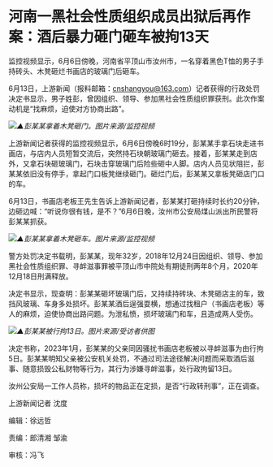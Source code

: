 

# 河南一黑社会性质组织成员出狱后再作案：酒后暴力砸门砸车被拘13天

监控视频显示，6月6日傍晚，河南省平顶山市汝州市，一名穿着黑色T恤的男子手持砖头、木凳砸烂书画店的玻璃门后砸车。

6月13日，上游新闻（报料邮箱：cnshangyou@163.com）记者获得的行政处罚决定书显示，男子姓彭，曾因组织、领导、参加黑社会性质组织罪获刑。此次作案动机是“找麻烦，迫使对方协商出路”。

![](https://inews.gtimg.com/om_bt/OLNI438NgAb0sKvARinEXC4BhAeuYdXPF8nFUw1I5lZxsAA/1000)_▲彭某某拿着木凳砸门。图片来源/监控视频_

上游新闻记者获得的监控视频显示，6月6日傍晚6时19分，彭某某手拿石块走进书画店，与店内人员短暂交流后，突然持石块朝玻璃门砸去。接着，彭某某走到店外，又拿石块砸玻璃门，石块击穿玻璃门后险些砸中人脚。店内人员见状阻拦，彭某某依旧没有停手，拿起门口板凳继续砸门。砸烂门后，彭某某又拿板凳砸店门口的车。

6月13日，书画店老板王先生告诉上游新闻记者，彭某某打砸持续时长约20分钟，边砸边喊：“听说你很有钱，是不？”6月6日晚，汝州市公安局煤山派出所民警将彭某某抓获。

![](https://inews.gtimg.com/om_bt/OeaNIAZRTSCxdHj-zknNdvjywLyzMmJVhiuayPuxsJ0ckAA/1000)_▲彭某某拿着木凳砸车。图片来源/监控视频_

警方处罚决定书载明，彭某某，现年32岁，2018年12月24日因组织、领导、参加黑社会性质组织罪、寻衅滋事罪被平顶山市中院处有期徒刑两年8个月，2020年12月18日刑满释放。

决定书显示，现查明：彭某某砸坏玻璃门后，又持续持砖块、木凳砸店主的车，致挡风玻璃、车身多处损坏。彭某某酒后逞强耍横，想通过找租户（书画店老板）等人的麻烦，迫使协商出路问题。为泄私愤，损坏玻璃门和车，且造成两人受伤。

![](https://inews.gtimg.com/om_bt/OQRGzz4rBzgY8kYIr_7TRIf-f2gknIAoB0PXU4nTD6ah0AA/1000)_▲彭某某被行拘13日。图片来源/受访者供图_

决定书称，2023年1月，彭某某的父亲同因骚扰书画店老板被以寻衅滋事为由行拘5日。彭某某明知父亲被公安机关处罚，不通过司法途径解决问题而采取酒后滋事、随意损毁公私财物等行为，其行为涉嫌寻衅滋事，处行政拘留13日。

汝州公安局一工作人员称，损坏的物品正在定损，是否“行政转刑事”，正在调查。

上游新闻记者 沈度

编辑：徐远哲

责编：郎清湘 邹渝

审核：冯飞

